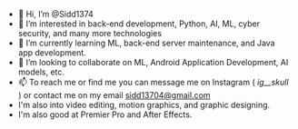 - 👋 Hi, I’m @Sidd1374
- 👀 I’m interested in back-end development, Python, AI, ML, cyber security, and many more technologies
- 🌱 I’m currently learning ML, back-end server maintenance, and Java app development.
- 💞️ I’m looking to collaborate on ML, Android Application Development, AI models, etc.
- 📫 To reach me or find me you can message me on Instagram ( _ig__skull_ ) or contact me on my email sidd13704@gmail.com
-  I'm also into video editing, motion graphics, and graphic designing.
-  I'm also good at Premier Pro and After Effects.



<!---
Sidd1374/Sidd1374 is a ✨ special ✨ repository because its `README.md` (this file) appears on your GitHub profile.
You can click the Preview link to take a look at your changes.
--->
